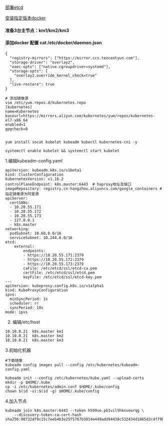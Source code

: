 

[部署etcd](https://github.com/573009114/Kubernetes.install/blob/master/No.03%20%E5%BF%AB%E9%80%9F%E9%83%A8%E7%BD%B2etcd%E6%9C%8D%E5%8A%A1%EF%BC%88%E5%B8%A6%E8%AF%81%E4%B9%A6%EF%BC%89.md)

[安装指定版本docker](https://github.com/573009114/Kubernetes.install/blob/master/No.05%20%E5%AE%89%E8%A3%85%E6%8C%87%E5%AE%9A%E7%89%88%E6%9C%ACdocker.md)
#### 准备3台主节点：km1/km2/km3

#### 添加docker 配置 cat /etc/docker/daemon.json
```
{
  "registry-mirrors": ["https://mirror.ccs.tencentyun.com"],
  "storage-driver": "overlay2",
  "exec-opts": ["native.cgroupdriver=systemd"],
  "storage-opts": [
    "overlay2.override_kernel_check=true"
  ],
  "live-restore": true
}

```

 ```
# 添加镜像源
vim /etc/yum.repos.d/kubernetes.repo
[kubernetes]
name=Kubernetes
baseurl=https://mirrors.aliyun.com/kubernetes/yum/repos/kubernetes-el7-x86_64
enabled=1
gpgcheck=0

 
yum install socat kubelet kubeadm kubectl kubernetes-cni -y

systemctl enable kubelet && systemctl start kubelet
 
 ```

1.编辑kubeadm-config.yaml
```
apiVersion: kubeadm.k8s.io/v1beta1
kind: ClusterConfiguration
kubernetesVersion: v1.16.2
controlPlaneEndpoint: k8s.master:6443  # haproxy地址及端口
imageRepository: registry.cn-hangzhou.aliyuncs.com/google_containers # 指定镜像源为阿里源
apiServer:
  certSANs:
  - 10.20.55.171
  - 10.20.55.172
  - 10.20.55.173
  - 127.0.0.1
  - k8s.master
networking:
  podSubnet: 10.68.0.0/16
  serviceSubnet: 10.244.0.0/16
etcd:
    external:
        endpoints:
        - https://10.20.55.171:2379
        - https://10.20.55.172:2379
        - https://10.20.55.173:2379
        caFile: /etc/etcd/ssl/etcd-ca.pem
        certFile: /etc/etcd/ssl/etcd.pem
        keyFile: /etc/etcd/ssl/etcd-key.pem
---
apiVersion: kubeproxy.config.k8s.io/v1alpha1
kind: KubeProxyConfiguration
ipvs:
  minSyncPeriod: 1s
  scheduler: rr
  syncPeriod: 10s
mode: ipvs

```

2. 编辑/etc/host
```
10.10.0.21  k8s.master km1
10.10.0.21  k8s.master km2
10.10.0.21  k8s.master km3
```

3.初始化机器
```
#下载镜像
kubeadm config images pull --config /etc/kubernetes/kubeadm-config.yaml
```

```
kubeadm init --config /etc/kubernetes/kube.yaml --upload-certs
mkdir -p $HOME/.kube
cp -i /etc/kubernetes/admin.conf $HOME/.kube/config
chown $(id -u):$(id -g) $HOME/.kube/config
```
4.加入节点
```
kubeadm join k8s.master:6443 --token h599ue.pb1vil5hknveorqg \
    --discovery-token-ca-cert-hash sha256:90732df9c15c7eeb4b3e25f5767b3014e449add94438c532434d1865d2c4f79b
```
